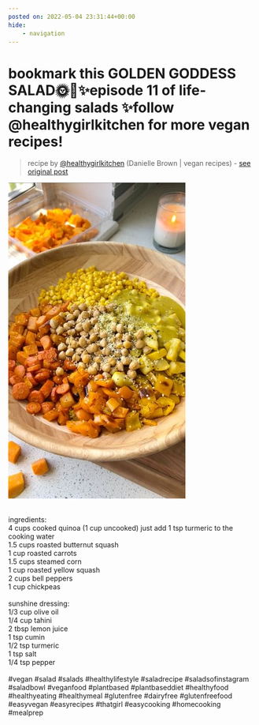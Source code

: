 ```yaml
---
posted on: 2022-05-04 23:31:44+00:00
hide:
    - navigation
---
```


# bookmark this GOLDEN GODDESS SALAD🌞🧡✨episode 11 of life-changing salads ✨follow @healthygirlkitchen for more vegan recipes!  

> recipe by [@healthygirlkitchen](https://www.instagram.com/healthygirlkitchen/) 
(Danielle Brown | vegan recipes) - [see original post](https://instagram.com/p/CdJ5aMXp8j1)

![](../img/healthygirlkitchen_04-05-2022_2305.png)

\
ingredients: \
4 cups cooked quinoa (1 cup uncooked) just add 1 tsp turmeric to the cooking water\
1.5 cups roasted butternut squash\
1 cup roasted carrots\
1.5 cups steamed corn \
1 cup roasted yellow squash\
2 cups bell peppers\
1 cup chickpeas\
\
sunshine dressing: \
1/3 cup olive oil\
1/4 cup tahini\
2 tbsp lemon juice\
1 tsp cumin\
1/2 tsp turmeric \
1 tsp salt\
1/4 tsp pepper\
\
\#vegan \#salad \#salads \#healthylifestyle \#saladrecipe \#saladsofinstagram \#saladbowl \#veganfood \#plantbased \#plantbaseddiet \#healthyfood \#healthyeating \#healthymeal \#glutenfree \#dairyfree \#glutenfreefood \#easyvegan \#easyrecipes \#thatgirl \#easycooking \#homecooking \#mealprep 